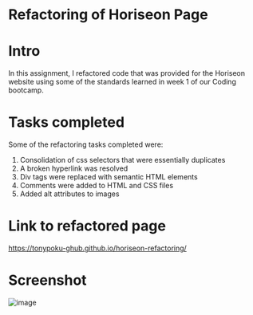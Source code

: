 # Refactoring of Horiseon Page

# Intro

In this assignment, I refactored code that was provided for the Horiseon website using some of the standards learned in week 1 of our Coding bootcamp.

# Tasks completed

Some of the refactoring tasks completed were:

1. Consolidation of css selectors that were essentially duplicates
2. A broken hyperlink was resolved
3. Div tags were replaced with semantic HTML elements
4. Comments were added to HTML and CSS files
5. Added alt attributes to images

# Link to refactored page

https://tonypoku-ghub.github.io/horiseon-refactoring/

# Screenshot

![image](https://user-images.githubusercontent.com/60792525/162322680-3fcad68e-6cd1-4489-b838-70e07e2fd1ab.png)
